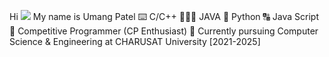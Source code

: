 Hi ![](https://user-images.githubusercontent.com/18350557/176309783-0785949b-9127-417c-8b55-ab5a4333674e.gif)
My name is Umang Patel
⌨️ C/C++
👨🏻‍💻 JAVA
🐍 Python
🔠 Java Script
💞️ Competitive Programmer (CP Enthusiast)
🌱 Currently pursuing Computer Science & Engineering at CHARUSAT University [2021-2025]
